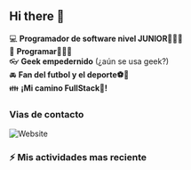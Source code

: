 ## Hi there 👋

:computer: **Programador de software nivel JUNIOR👨🏻‍💻**  
:pencil: **Programar👨🏻‍💻**  
:eyeglasses: **Geek empedernido** (¿aún se usa geek?)  
:oncoming_automobile: **Fan del futbol y el deporte⚽🥅**  
:family: **¡Mi camino FullStack🦾!**  

### Vias de contacto

![Website](https://img.shields.io/badge/Aminespinoza.com-up-green?style=for-the-badge)  


### :zap: Mis actividades mas reciente
<!-- START_SECTION: activity -- >

<!-- END_SECTION: activity -- >

